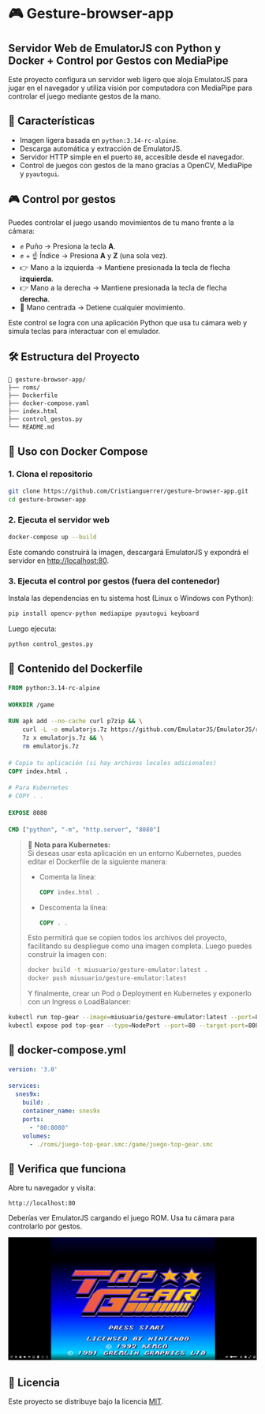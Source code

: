 # 🎮 Gesture-browser-app 
## Servidor Web de EmulatorJS con Python y Docker + Control por Gestos con MediaPipe

Este proyecto configura un servidor web ligero que aloja EmulatorJS para jugar en el navegador y utiliza visión por computadora con MediaPipe para controlar el juego mediante gestos de la mano.

## 🚀 Características

- Imagen ligera basada en `python:3.14-rc-alpine`.
- Descarga automática y extracción de EmulatorJS.
- Servidor HTTP simple en el puerto `80`, accesible desde el navegador.
- Control de juegos con gestos de la mano gracias a OpenCV, MediaPipe y `pyautogui`.

## 🎮 Control por gestos

Puedes controlar el juego usando movimientos de tu mano frente a la cámara:

- ✊ Puño → Presiona la tecla **A**.
- ✊ + ☝️ Índice → Presiona **A** y **Z** (una sola vez).
- 👉 Mano a la izquierda → Mantiene presionada la tecla de flecha **izquierda**.
- 👉 Mano a la derecha → Mantiene presionada la tecla de flecha **derecha**.
- 🙌 Mano centrada → Detiene cualquier movimiento.

Este control se logra con una aplicación Python que usa tu cámara web y simula teclas para interactuar con el emulador.

## 🛠️ Estructura del Proyecto

```
📁 gesture-browser-app/
├── roms/
├── Dockerfile
├── docker-compose.yaml
├── index.html
├── control_gestos.py
└── README.md
```

## 🐳 Uso con Docker Compose

### 1. Clona el repositorio

```bash
git clone https://github.com/Cristianguerrer/gesture-browser-app.git
cd gesture-browser-app
```

### 2. Ejecuta el servidor web

```bash
docker-compose up --build
```

Este comando construirá la imagen, descargará EmulatorJS y expondrá el servidor en [http://localhost:80](http://localhost:80).

### 3. Ejecuta el control por gestos (fuera del contenedor)

Instala las dependencias en tu sistema host (Linux o Windows con Python):

```bash
pip install opencv-python mediapipe pyautogui keyboard
```

Luego ejecuta:

```bash
python control_gestos.py
```

## 🧱 Contenido del Dockerfile

```Dockerfile
FROM python:3.14-rc-alpine

WORKDIR /game

RUN apk add --no-cache curl p7zip && \
    curl -L -o emulatorjs.7z https://github.com/EmulatorJS/EmulatorJS/releases/download/v4.2.1/4.2.1.7z && \
    7z x emulatorjs.7z && \
    rm emulatorjs.7z

# Copia tu aplicación (si hay archivos locales adicionales)
COPY index.html .

# Para Kubernetes
# COPY . .

EXPOSE 8080

CMD ["python", "-m", "http.server", "8080"]
```

> 🧩 **Nota para Kubernetes:**  
> Si deseas usar esta aplicación en un entorno Kubernetes, puedes editar el Dockerfile de la siguiente manera:
>
> - Comenta la línea:
>   ```Dockerfile
>   COPY index.html .
>   ```
> - Descomenta la línea:
>   ```Dockerfile
>   COPY . .
>   ```
> 
> Esto permitirá que se copien todos los archivos del proyecto, facilitando su despliegue como una imagen completa.
> Luego puedes construir la imagen con:
>
> ```bash
> docker build -t miusuario/gesture-emulator:latest .
> docker push miusuario/gesture-emulator:latest
> ```
>
> Y finalmente, crear un Pod o Deployment en Kubernetes y exponerlo con un Ingress o LoadBalancer:
  ```bash
  kubectl run top-gear --image=miusuario/gesture-emulator:latest --port=8080
  kubectl expose pod top-gear --type=NodePort --port=80 --target-port=8080
  ```
  

## 🧩 docker-compose.yml

```yaml
version: '3.0'

services:
  snes9x:
    build: .
    container_name: snes9x
    ports:
      - "80:8080"
    volumes:
      - ./roms/juego-top-gear.smc:/game/juego-top-gear.smc
```

## 🧪 Verifica que funciona

Abre tu navegador y visita:

```
http://localhost:80
```

Deberías ver EmulatorJS cargando el juego ROM. Usa tu cámara para controlarlo por gestos.

![alt text](image.png)

## 📜 Licencia

Este proyecto se distribuye bajo la licencia [MIT](LICENSE).
